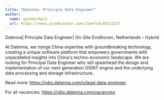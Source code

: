 ```yaml
---
title: "Datenna: Principle Data Engineer"
author:
  name: aysenurkpln
  url: https://news.ycombinator.com/item?id=39312527
---
```

Datenna| Principle Data Engineer| On-Site Eindhoven, Netherlands – Hybrid

At Datenna, we merge China expertise with groundbreaking technology, creating a unique software platform that empowers governments with unparalleled insights into China&#x27;s techno-economic landscape.
We are looking for Principal Data Engineer who will spearhead the design and implementation of our next-generation OSINT engine and the underlying data processing and storage infrastructure.

Read more: <a href="https:&#x2F;&#x2F;jobs.datenna.com&#x2F;o&#x2F;lead-data-engineer" rel="nofollow">https:&#x2F;&#x2F;jobs.datenna.com&#x2F;o&#x2F;lead-data-engineer</a>

For all vacancies: <a href="https:&#x2F;&#x2F;jobs.datenna.com&#x2F;vacancies" rel="nofollow">https:&#x2F;&#x2F;jobs.datenna.com&#x2F;vacancies</a>
